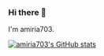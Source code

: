### Hi there 👋

I'm amiria703.

<!--
**amiria703/amiria703** is a ✨ _special_ ✨ repository because its `README.md` (this file) appears on your GitHub profile.

Here are some ideas to get you started:

- 🔭 I’m currently working on ...
- 🌱 I’m currently learning ...
- 👯 I’m looking to collaborate on ...
- 🤔 I’m looking for help with ...
- 💬 Ask me about ...
- 📫 How to reach me: ...
- 😄 Pronouns: ...
- ⚡ Fun fact: ...
-->
[![amiria703's GitHub stats](https://github-readme-stats.vercel.app/api?username=amiria703)](https://github.com/anuraghazra/github-readme-stats)
